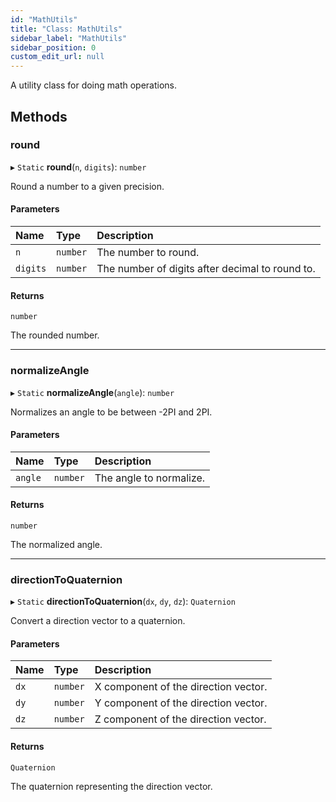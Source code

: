 ```yaml
---
id: "MathUtils"
title: "Class: MathUtils"
sidebar_label: "MathUtils"
sidebar_position: 0
custom_edit_url: null
---
```


A utility class for doing math operations.

## Methods

### round

▸ `Static` **round**(`n`, `digits`): `number`

Round a number to a given precision.

#### Parameters

| Name | Type | Description |
| :------ | :------ | :------ |
| `n` | `number` | The number to round. |
| `digits` | `number` | The number of digits after decimal to round to. |

#### Returns

`number`

The rounded number.

___

### normalizeAngle

▸ `Static` **normalizeAngle**(`angle`): `number`

Normalizes an angle to be between -2PI and 2PI.

#### Parameters

| Name | Type | Description |
| :------ | :------ | :------ |
| `angle` | `number` | The angle to normalize. |

#### Returns

`number`

The normalized angle.

___

### directionToQuaternion

▸ `Static` **directionToQuaternion**(`dx`, `dy`, `dz`): `Quaternion`

Convert a direction vector to a quaternion.

#### Parameters

| Name | Type | Description |
| :------ | :------ | :------ |
| `dx` | `number` | X component of the direction vector. |
| `dy` | `number` | Y component of the direction vector. |
| `dz` | `number` | Z component of the direction vector. |

#### Returns

`Quaternion`

The quaternion representing the direction vector.

